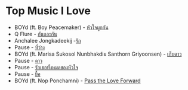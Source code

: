 <h1>Top Music I Love</h1>
<ul>
   <li>BOYd (ft. Boy Peacemaker) - <a href="https://www.youtube.com/watch?v=bVeKMf-iTfg">หัวใจผูกกัน</a></li>
   <li>Q Flure - <a href="https://www.youtube.com/watch?v=DnQS-kn06EE">กันและกัน</a></li>
  <li>Anchalee Jongkadeekij -<a href="https://www.youtube.com/watch?v=rXtxmVVS0dc">รัก</a></li>
  <li>Pause - <a href="https://www.youtube.com/watch?v=xrOjFBr1Sp4">ที่ว่าง</a></li>
  <li>BOYd (ft. Marisa Sukosol Nunbhakdiม Santhorn Griyoonsen) - <a href="https://www.youtube.com/watch?v=3gcHKFx5Asc">เก็บดาว</a>
  <li>Pause - <a href="https://www.youtube.com/watch?v=n_NTET76qZU">ดาว</a></li>
  <li>Pause - <a href="https://www.youtube.com/watch?v=r1L_MzeuEjk">รักเธอทั้งหมดของหัวใจ</a></li>
  <li>Pause - <a href="https://www.youtube.com/watch?v=t6QZAWacVrU">ยื้อ</a></li>
    <!-- <li>BOYd <br/>(ft. Pod Moderndog, Radklao Armradit, Nop Ponchamni, Poe Yokeeplayboy, Rik Wachirapilan, Saichon Radomkit, Noi Pru, PingPong soul after six, Dojo city, Nadia,      Nong Pimpilak, Peerapat Tenwong, Lon Three For Three, Burin Bunwisut, Boy Thrai, Ben chalatit, B5, Thee Chaiyadet, Joe Pause, Kamala Sukosol)<br/> - 
      <a href="https://www.youtube.com/watch?v=ZZDV6UL7-kI">Pass the Love Forward</a></li> -->
  <li>BOYd (ft. Nop Ponchamni) - <a href="https://www.youtube.com/watch?v=2VneCKLdtYQ">Pass the Love Forward</a></li>
</ul>
